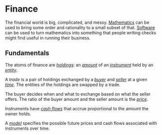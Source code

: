 # Finance

The financial world is big, complicated, and messy.
[Mathematics](../mathematics.md) can be used to bring some order
and rationality to a small subset of that.
[Software](../software.md) can be used to turn mathematics into something
that people writing checks might find useful in running their business.

## Fundamentals

The atoms of finance are [_holdings_](holding.md):
an [_amount_](amount.md) of an [_instrument_](instrument.md) held
by an [_entity_](entity.md).

A _trade_ is a pair of holdings exchanged by a [_buyer_](buyer.md) and [_seller_](seller.md)
at a given [_time_](time.md). The entities of the holdings are swapped by a trade.

The buyer decides when and what to exchange based on what the seller offers.
The ratio of the buyer amount and the seller amount is the
[_price_](price.md).

Instruments have [_cash flows_](cash_flow.md) that
accrue proportional to the amount the owner holds.

<!-- [stocks](stock.md) have dividends, [bonds](bond.md) have coupons,
[futures](futures.md) have margin adjustments.  -->

A [_model_](model.md) specifies the possible
future prices and cash flows associated with instruments over time.

<!-- (who, what, when, where, why) -->

<!--
## The Real World

Entities in financial markets trade [_instruments_](instrument.md).
An instrument is either a [_security_](security.md) or [_derivative_](derivative.md).

[_Exchanges_](exchange.md) arrange for [_liquidity
providers_](liquidity_provider.md) to offer instruments to any customer
able to set up a margin account.  They provide a nearly instantaneous
mechanism for buyers and sellers to make transactions.

More complicated transactions are handled [_over-the-counter_](otc.md).
A buyer contacts a seller and negotiates a contract for the
exchange of cash flows. The buyer is usually a company and
the seller is usually an investment bank they have an
established relationship with. Instead of a margin account
they have collateral agreements to mitigate the risk of
of multiple transactions.

Brokers and dealers are intermediaries used to facilitate
over-the-counter transactions. They are similar to exchanges
but less efficient.

Investors hope to generate better returns than the prevailing risk-less
interest rate by taking on some risk.  Speculators believe they have
information that might generate even higher returns. Hedgers can use
market instruments to reduce their risk.

Every participant is a legal entity, either an individual or a
corporation, that can be held accountable for their actions. They
are governed by regulations that restrict what they can do and the
consequences of their actions. Most mathematical models do not take
this into account. 

Participants trade _instruments_, stocks, bonds, futures, options, to
name only a small subset. Instruments have _prices_ at which they are
bought and sold, and ownership often entails _cash flows_.

Stocks have dividends, bonds have coupons and principal, futures always
have price zero and regular margin adjustment cash flows,
options are contracts specifying their cash flows.

Instruments can be traded on _exchanges_ or _over the counter_.

An exchange is a mechanism for _liquidity providers_ to advertise
the prices at which they are willing to buy or sell instruments.
The _customers_ of the exchange decide what trades they are willing
to make. The exchange incur very little risk since it can close
out customer accounts that use up their margin.

Over the counter trades occur between two parties. A buyer chooses
a seller and agrees on the terms of the trade. Unlike an exchange
where trades happen nearly instantaneously, the negotiation can
involve an extended period of time. They often involve _collateral
agreements_ between the two parties to mitigate risk.
-->
